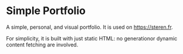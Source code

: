 # Simple Portfolio

A simple, personal, and visual portfolio.
It is used on https://steren.fr.

For simplicity, it is built with just static HTML: no generationor dynamic content fetching are involved.
